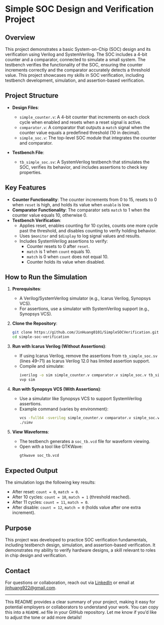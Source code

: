# Simple SOC Design and Verification Project

## Overview
This project demonstrates a basic System-on-Chip (SOC) design and its verification using Verilog and SystemVerilog. The SOC includes a 4-bit counter and a comparator, connected to simulate a small system. The testbench verifies the functionality of the SOC, ensuring the counter increments correctly and the comparator accurately detects a threshold value. This project showcases my skills in SOC verification, including testbench development, simulation, and assertion-based verification.

## Project Structure
- **Design Files**:
  - `simple_counter.v`: A 4-bit counter that increments on each clock cycle when enabled and resets when a reset signal is active.
  - `comparator.v`: A comparator that outputs a `match` signal when the counter value equals a predefined threshold (10 in decimal).
  - `simple_soc.v`: The top-level SOC module that integrates the counter and comparator.

- **Testbench File**:
  - `tb_simple_soc.sv`: A SystemVerilog testbench that stimulates the SOC, verifies its behavior, and includes assertions to check key properties.

## Key Features
- **Counter Functionality**: The counter increments from 0 to 15, resets to 0 when `reset` is high, and holds its value when `enable` is low.
- **Comparator Functionality**: The comparator sets `match` to 1 when the counter value equals 10, otherwise 0.
- **Testbench Verification**:
  - Applies reset, enables counting for 10 cycles, counts one more cycle past the threshold, and disables counting to verify holding behavior.
  - Uses `$monitor` and `$display` to log signal values and results.
  - Includes SystemVerilog assertions to verify:
    - Counter resets to 0 after `reset`.
    - `match` is 1 when `count` equals 10.
    - `match` is 0 when `count` does not equal 10.
    - Counter holds its value when disabled.

## How to Run the Simulation
1. **Prerequisites**:
   - A Verilog/SystemVerilog simulator (e.g., Icarus Verilog, Synopsys VCS).
   - For assertions, use a simulator with SystemVerilog support (e.g., Synopsys VCS).

2. **Clone the Repository**:
   ```bash
   git clone https://github.com/JinHuang0101/SimpleSOCVerification.git
   cd simple-soc-verification
   ```

3. **Run with Icarus Verilog (Without Assertions)**:
   - If using Icarus Verilog, remove the assertions from `tb_simple_soc.sv` (lines 49–71) as Icarus Verilog 12.0 has limited assertion support.
   - Compile and simulate:
     ```bash
     iverilog -o sim simple_counter.v comparator.v simple_soc.v tb_simple_soc.sv
     vvp sim
     ```

4. **Run with Synopsys VCS (With Assertions)**:
   - Use a simulator like Synopsys VCS to support SystemVerilog assertions.
   - Example command (varies by environment):
     ```bash
     vcs -full64 -sverilog simple_counter.v comparator.v simple_soc.v tb_simple_soc.sv
     ./simv
     ```

5. **View Waveforms**:
   - The testbench generates a `soc_tb.vcd` file for waveform viewing.
   - Open with a tool like GTKWave:
     ```bash
     gtkwave soc_tb.vcd
     ```

## Expected Output
The simulation logs the following key results:
- After reset: `count = 0`, `match = 0`.
- After 10 cycles: `count = 10`, `match = 1` (threshold reached).
- After 11 cycles: `count = 11`, `match = 0`.
- After disable: `count = 12`, `match = 0` (holds value after one extra increment).

## Purpose
This project was developed to practice SOC verification fundamentals, including testbench design, simulation, and assertion-based verification. It demonstrates my ability to verify hardware designs, a skill relevant to roles in chip design and verification.

## Contact
For questions or collaboration, reach out via [LinkedIn](https://www.linkedin.com/in/jin-huang-5b427a12/) or email at jinhuang922@gmail.com.

---

This README provides a clear summary of your project, making it easy for potential employers or collaborators to understand your work. You can copy this into a `README.md` file in your GitHub repository. Let me know if you’d like to adjust the tone or add more details!
